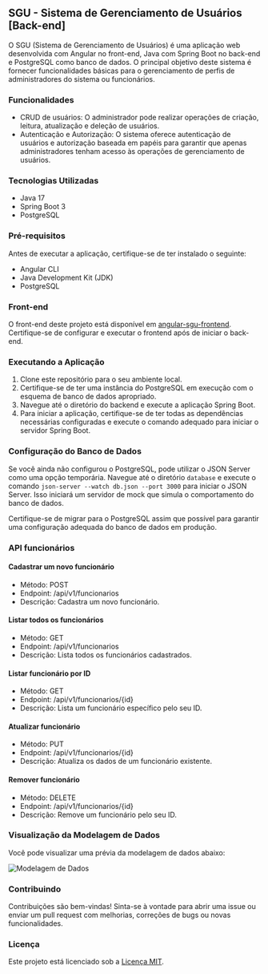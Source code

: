 ## SGU - Sistema de Gerenciamento de Usuários [Back-end]

O SGU (Sistema de Gerenciamento de Usuários) é uma aplicação web desenvolvida com Angular no front-end, Java com Spring Boot no back-end e PostgreSQL como banco de dados. O principal objetivo deste sistema é fornecer funcionalidades básicas para o gerenciamento de perfis de administradores do sistema ou funcionários.

### Funcionalidades

- CRUD de usuários: O administrador pode realizar operações de criação, leitura, atualização e deleção de usuários.
- Autenticação e Autorização: O sistema oferece autenticação de usuários e autorização baseada em papéis para garantir que apenas administradores tenham acesso às operações de gerenciamento de usuários.

### Tecnologias Utilizadas

- Java 17
- Spring Boot 3
- PostgreSQL

### Pré-requisitos

Antes de executar a aplicação, certifique-se de ter instalado o seguinte:

- Angular CLI
- Java Development Kit (JDK)
- PostgreSQL

### Front-end

O front-end deste projeto está disponível em [angular-sgu-frontend](https://github.com/GiselleBarbosa/angular-sgu-frontend/tree/main). Certifique-se de configurar e executar o frontend após de iniciar o back-end.

### Executando a Aplicação

1. Clone este repositório para o seu ambiente local.
2. Certifique-se de ter uma instância do PostgreSQL em execução com o esquema de banco de dados apropriado.
3. Navegue até o diretório do backend e execute a aplicação Spring Boot.
4. Para iniciar a aplicação, certifique-se de ter todas as dependências necessárias configuradas e execute o comando adequado para iniciar o servidor Spring Boot.

### Configuração do Banco de Dados

Se você ainda não configurou o PostgreSQL, pode utilizar o JSON Server como uma opção temporária. Navegue até o diretório `database` e execute o comando `json-server --watch db.json --port 3000` para iniciar o JSON Server. Isso iniciará um servidor de mock que simula o comportamento do banco de dados.

Certifique-se de migrar para o PostgreSQL assim que possível para garantir uma configuração adequada do banco de dados em produção.

### API funcionários

#### Cadastrar um novo funcionário

- Método: POST
- Endpoint: /api/v1/funcionarios
- Descrição: Cadastra um novo funcionário.

#### Listar todos os funcionários

- Método: GET
- Endpoint: /api/v1/funcionarios
- Descrição: Lista todos os funcionários cadastrados.

#### Listar funcionário por ID

- Método: GET
- Endpoint: /api/v1/funcionarios/{id}
- Descrição: Lista um funcionário específico pelo seu ID.

#### Atualizar funcionário

- Método: PUT
- Endpoint: /api/v1/funcionarios/{id}
- Descrição: Atualiza os dados de um funcionário existente.

#### Remover funcionário

- Método: DELETE
- Endpoint: /api/v1/funcionarios/{id}
- Descrição: Remove um funcionário pelo seu ID.


### Visualização da Modelagem de Dados

Você pode visualizar uma prévia da modelagem de dados abaixo:

![Modelagem de Dados](https://raw.githubusercontent.com/GiselleBarbosa/angular-sgu-frontend/main/src/assets/docs/modelagem_inicial.png)

### Contribuindo

Contribuições são bem-vindas! Sinta-se à vontade para abrir uma issue ou enviar um pull request com melhorias, correções de bugs ou novas funcionalidades.

### Licença

Este projeto está licenciado sob a [Licença MIT](https://opensource.org/licenses/MIT).